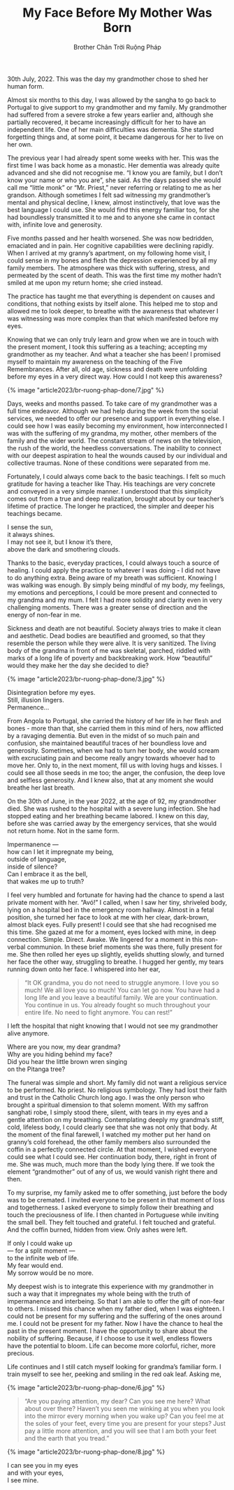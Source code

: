 ﻿---
title: My Face Before My Mother Was Born
author: Brother Chân Trời Ruộng Pháp
---

30th July, 2022. This was the day my grandmother chose to shed her human form.

Almost six months to this day, I was allowed by the sangha to go back to Portugal to give support to my grandmother and my family. My grandmother had suffered from a severe stroke a few years earlier and, although she partially recovered, it became increasingly difficult for her to have an independent life. One of her main difficulties was dementia. She started forgetting things and, at some point, it became dangerous for her to live on her own.

The previous year I had already spent some weeks with her. This was the first time I was back home as a monastic. Her dementia was already quite advanced and she did not recognise me. “I know you are family, but I don’t know your name or who you are”, she said. As the days passed she would call me “little monk” or “Mr. Priest,” never referring or relating to me as her grandson. Although sometimes I felt sad witnessing my grandmother’s mental and physical decline, I knew, almost instinctively, that love was the best language I could use. She would find this energy familiar too, for she had boundlessly transmitted it to me and to anyone she came in contact with, infinite love and generosity.

Five months passed and her health worsened. She was now bedridden, emaciated and in pain. Her cognitive capabilities were declining rapidly. When I arrived at my granny’s apartment, on my following home visit, I could sense in my bones and flesh the depression experienced by all my family members. The atmosphere was thick with suffering, stress, and permeated by the scent of death. This was the first time my mother hadn’t smiled at me upon my return home; she cried instead.

The practice has taught me that everything is dependent on causes and conditions, that nothing exists by itself alone. This helped me to stop and allowed me to look deeper, to breathe with the awareness that whatever I was witnessing was more complex than that which manifested before my eyes.

Knowing that we can only truly learn and grow when we are in touch with the present moment, I took this suffering as a teaching; accepting my grandmother as my teacher. And what a teacher she has been! I promised myself to maintain my awareness on the teaching of the Five Remembrances. After all, old age, sickness and death were unfolding before my eyes in a very direct way. How could I not keep this awareness?

{% image "article2023/br-ruong-phap-done/7.jpg" %}

Days, weeks and months passed. To take care of my grandmother was a full time endeavor. Although we had help during the week from the social services, we needed to offer our presence and support in everything else. I could see how I was easily becoming my environment, how interconnected I was with the suffering of my grandma, my mother, other members of the family and the wider world. The constant stream of news on the television, the rush of the world, the heedless conversations. The inability to connect with our deepest aspiration to heal the wounds caused by our individual and collective traumas. None of these conditions were separated from me.

Fortunately, I could always come back to the basic teachings. I felt so much gratitude for having a teacher like Thay. His teachings are very concrete and conveyed in a very simple manner. I understood that this simplicity comes out from a true and deep realization, brought about by our teacher’s lifetime of practice. The longer he practiced, the simpler and deeper his teachings became.

<div class="verse"><p>I sense the sun,<br/>
it always shines.<br/>
I may not see it, but I know it’s there,<br/>
above the dark and smothering clouds.</p></div>

Thanks to the basic, everyday practices, I could always touch a source of healing. I could apply the practice to whatever I was doing - I did not have to do anything extra. Being aware of my breath was sufficient. Knowing I was walking was enough. By simply being mindful of my body, my feelings, my emotions and perceptions, I could be more present and connected to my grandma and my mum. I felt I had more solidity and clarity even in very challenging moments. There was a greater sense of direction and the energy of non-fear in me.

Sickness and death are not beautiful. Society always tries to make it clean and aesthetic. Dead bodies are beautified and groomed, so that they resemble the person while they were alive. It is very sanitized. The living body of the grandma in front of me was skeletal, parched, riddled with marks of a long life of poverty and backbreaking work. How “beautiful” would they make her the day she decided to die?

{% image "article2023/br-ruong-phap-done/3.jpg" %}

<div class="verse"><p>Disintegration before my eyes.<br/>
Still, illusion lingers.<br/>
Permanence…</p></div>

From Angola to Portugal, she carried the history of her life in her flesh and bones - more than that, she carried them in this mind of hers, now afflicted by a ravaging dementia. But even in the midst of so much pain and confusion, she maintained beautiful traces of her boundless love and generosity. Sometimes, when we had to turn her body, she would scream with excruciating pain and become really angry towards whoever had to move her. Only to, in the next moment, fill us with loving hugs and kisses. I could see all those seeds in me too; the anger, the confusion, the deep love and selfless generosity. And I knew also, that at any moment she would breathe her last breath.

On the 30th of June, in the year 2022, at the age of 92, my grandmother died. She was rushed to the hospital with a severe lung infection. She had stopped eating and her breathing became labored. I knew on this day, before she was carried away by the emergency services, that she would not return home. Not in the same form.

<div class="verse"><p>Impermanence —<br/>
how can I let it impregnate my being,<br/>
outside of language,<br/>
inside of silence?<br/>
Can I embrace it as the bell,<br/>
that wakes me up to truth?</p></div>

I feel very humbled and fortunate for having had the chance to spend a last private moment with her. “Avó!” I called, when I saw her tiny, shriveled body, lying on a hospital bed in the emergency room hallway. Almost in a fetal position, she turned her face to look at me with her clear, dark-brown, almost black eyes. Fully present! I could see that she had recognised me this time. She gazed at me for a moment, eyes locked with mine, in deep connection. Simple. Direct. Awake. We lingered for a moment in this non-verbal communion. In these brief moments she was there, fully present for me. She then rolled her eyes up slightly, eyelids shutting slowly, and turned her face the other way, struggling to breathe. I hugged her gently, my tears running down onto her face. I whispered into her ear,

> “It OK grandma, you do not need to struggle anymore. I love you so much! We all love you so much! You can let go now. You have had a long life and you leave a beautiful family. We are your continuation. You continue in us. You already fought so much throughout your entire life. No need to fight anymore. You can rest!”

I left the hospital that night knowing that I would not see my grandmother alive anymore.

<div class="verse"><p>Where are you now, my dear grandma?<br/>
Why are you hiding behind my face?<br/>
Did you hear the little brown wren singing<br/>
on the Pitanga tree?</p></div>

The funeral was simple and short. My family did not want a religious service to be performed. No priest. No religious symbology. They had lost their faith and trust in the Catholic Church long ago. I was the only person who brought a spiritual dimension to that solemn moment. With my saffron sanghati robe, I simply stood there, silent, with tears in my eyes and a gentle attention on my breathing. Contemplating deeply my grandma’s stiff, cold, lifeless body, I could clearly see that she was not only that body. At the moment of the final farewell, I watched my mother put her hand on granny’s cold forehead, the other family members also surrounded the coffin in a perfectly connected circle. At that moment, I wished everyone could see what I could see. Her continuation body, there, right in front of me. She was much, much more than the body lying there. If we took the element “grandmother” out of any of us, we would vanish right there and then.

To my surprise, my family asked me to offer something, just before the body was to be cremated. I invited everyone to be present in that moment of loss and togetherness. I asked everyone to simply follow their breathing and touch the preciousness of life. I then chanted in Portuguese while inviting the small bell. They felt touched and grateful. I felt touched and grateful. And the coffin burned, hidden from view. Only ashes were left.

<div class="verse"><p>If only I could wake up<br/>
— for a split moment —<br/>
to the infinite web of life.<br/>
My fear would end.<br/>
My sorrow would be no more.</p></div>

My deepest wish is to integrate this experience with my grandmother in such a way that it impregnates my whole being with the truth of impermanence and interbeing. So that I am able to offer the gift of non-fear to others. I missed this chance when my father died, when I was eighteen. I could not be present for my suffering and the suffering of the ones around me. I could not be present for my father. Now I have the chance to heal the past in the present moment. I have the opportunity to share about the nobility of suffering. Because, if I choose to use it well, endless flowers have the potential to bloom. Life can become more colorful, richer, more precious.

Life continues and I still catch myself looking for grandma’s familiar form. I train myself to see her, peeking and smiling in the red oak leaf. Asking me,

{% image "article2023/br-ruong-phap-done/6.jpg" %}

> “Are you paying attention, my dear? Can you see me here? What about over there? Haven’t you seen me winking at you when you look into the mirror every morning when you wake up? Can you feel me at the soles of your feet, every time you are present for your steps? Just pay a little more attention, and you will see that I am both your feet and the earth that you tread.”

{% image "article2023/br-ruong-phap-done/8.jpg" %}

<div class="verse"><p>I can see you in my eyes<br/>
and with your eyes,<br/>
I see mine.</p></div>